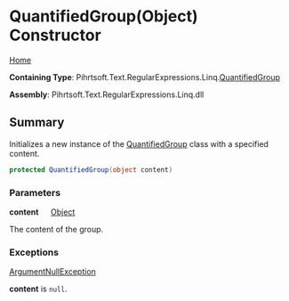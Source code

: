 # QuantifiedGroup\(Object\) Constructor

[Home](../../../../../../README.md)

**Containing Type**: Pihrtsoft\.Text\.RegularExpressions\.Linq\.[QuantifiedGroup](../README.md)

**Assembly**: Pihrtsoft\.Text\.RegularExpressions\.Linq\.dll

## Summary

Initializes a new instance of the [QuantifiedGroup](../README.md) class with a specified content\.

```csharp
protected QuantifiedGroup(object content)
```

### Parameters

**content** &emsp; [Object](https://docs.microsoft.com/en-us/dotnet/api/system.object)

The content of the group\.

### Exceptions

[ArgumentNullException](https://docs.microsoft.com/en-us/dotnet/api/system.argumentnullexception)

**content** is `null`\.

